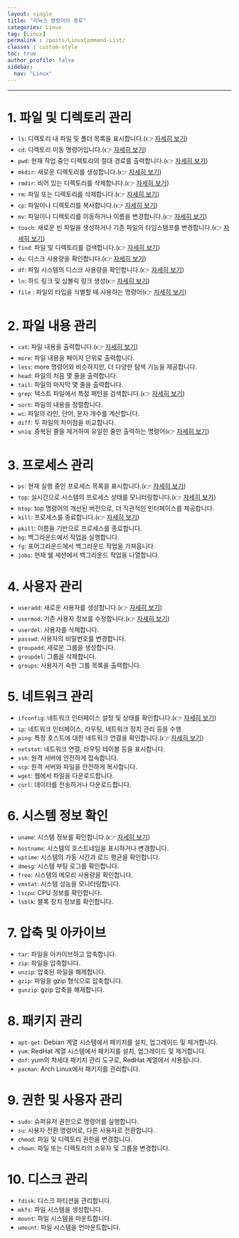 ```yaml
---
layout: single
title: "리눅스 명령어의 종류"
categories: Linux
tag: [Linux]
permalink : /posts/LinuxCommand-List/
classes : custom-style
toc: true
author_profile: false
sidebar:
  nav: "Linux"
---
```


<hr>

# 1. 파일 및 디렉토리 관리

- `ls`: 디렉토리 내 파일 및 폴더 목록을 표시합니다.(👉 [자세히 보기](https://ehdgur5123.github.io/posts/LinuxCommand-ls))
- `cd`: 디렉토리 이동 명령어입니다.(👉 [자세히 보기](https://ehdgur5123.github.io/posts/LinuxCommand-cd))
- `pwd`: 현재 작업 중인 디렉토리의 절대 경로를 출력합니다.(👉 [자세히 보기](https://ehdgur5123.github.io/posts/LinuxCommand-pwd))
- `mkdir`: 새로운 디렉토리를 생성합니다.(👉 [자세히 보기](https://ehdgur5123.github.io/posts/LinuxCommand-mkdir))
- `rmdir`: 비어 있는 디렉토리를 삭제합니다.(👉 [자세히 보기](https://ehdgur5123.github.io/posts/LinuxCommand-rmdir))
- `rm`: 파일 또는 디렉토리를 삭제합니다.(👉 [자세히 보기](https://ehdgur5123.github.io/posts/LinuxCommand-rm))
- `cp`: 파일이나 디렉토리를 복사합니다.(👉 [자세히 보기](https://ehdgur5123.github.io/posts/LinuxCommand-cp))
- `mv`: 파일이나 디렉토리를 이동하거나 이름을 변경합니다.(👉 [자세히 보기](https://ehdgur5123.github.io/posts/LinuxCommand-mv))
- `touch`: 새로운 빈 파일을 생성하거나 기존 파일의 타임스탬프를 변경합니다.(👉 [자세히 보기](https://ehdgur5123.github.io/posts/LinuxCommand-touch))
- `find`: 파일 및 디렉토리를 검색합니다.(👉 [자세히 보기](https://ehdgur5123.github.io/posts/LinuxCommand-find))
- `du`: 디스크 사용량을 확인합니다.(👉 [자세히 보기](https://ehdgur5123.github.io/posts/LinuxCommand-du))
- `df`: 파일 시스템의 디스크 사용량을 확인합니다.(👉 [자세히 보기](https://ehdgur5123.github.io/posts/LinuxCommand-df))
- `ln`: 하드 링크 및 심볼릭 링크 생성(👉 [자세히 보기](https://ehdgur5123.github.io/posts/LinuxCommand-ln))
- `file` : 파일의 타입을 식별할 때 사용하는 명령어(👉 [자세히 보기](https://ehdgur5123.github.io/posts/LinuxCommand-file))

# 2. 파일 내용 관리

- `cat`: 파일 내용을 출력합니다.(👉 [자세히 보기](https://ehdgur5123.github.io/posts/LinuxCommand-cat))
- `more`: 파일 내용을 페이지 단위로 출력합니다.
- `less`: more 명령어와 비슷하지만, 더 다양한 탐색 기능을 제공합니다.
- `head`: 파일의 처음 몇 줄을 출력합니다.
- `tail`: 파일의 마지막 몇 줄을 출력합니다.
- `grep`: 텍스트 파일에서 특정 패턴을 검색합니다.(👉 [자세히 보기](https://ehdgur5123.github.io/posts/LinuxCommand-grep))
- `sort`: 파일의 내용을 정렬합니다.
- `wc`: 파일의 라인, 단어, 문자 개수를 계산합니다.
- `diff`: 두 파일의 차이점을 비교합니다.
- `uniq`: 중복된 줄을 제거하여 유일한 줄만 출력하는 명령어(👉 [자세히 보기](https://ehdgur5123.github.io/posts/LinuxCommand-uniq))

# 3. 프로세스 관리

- `ps`: 현재 실행 중인 프로세스 목록을 표시합니다.(👉 [자세히 보기](https://ehdgur5123.github.io/posts/LinuxCommand-ps))
- `top`: 실시간으로 시스템의 프로세스 상태를 모니터링합니다.(👉 [자세히 보기](https://ehdgur5123.github.io/posts/LinuxCommand-top))
- `htop`: top 명령어의 개선된 버전으로, 더 직관적인 인터페이스를 제공합니다.
- `kill`: 프로세스를 종료합니다.(👉 [자세히 보기](https://ehdgur5123.github.io/posts/LinuxCommand-kill))
- `pkill`: 이름을 기반으로 프로세스를 종료합니다.
- `bg`: 백그라운드에서 작업을 실행합니다.
- `fg`: 포어그라운드에서 백그라운드 작업을 가져옵니다.
- `jobs`: 현재 쉘 세션에서 백그라운드 작업을 나열합니다.

# 4. 사용자 관리

- `useradd`: 새로운 사용자를 생성합니다.(👉 [자세히 보기](https://ehdgur5123.github.io/posts/LinuxCommand-useradd))
- `usermod`: 기존 사용자 정보를 수정합니다.(👉 [자세히 보기](https://ehdgur5123.github.io/posts/LinuxCommand-usermod))
- `userdel`: 사용자를 삭제합니다.
- `passwd`: 사용자의 비밀번호를 변경합니다.
- `groupadd`: 새로운 그룹을 생성합니다.
- `groupdel`: 그룹을 삭제합니다.
- `groups`: 사용자가 속한 그룹 목록을 출력합니다.

# 5. 네트워크 관리

- `ifconfig`: 네트워크 인터페이스 설정 및 상태를 확인합니다.(👉 [자세히 보기](https://ehdgur5123.github.io/posts/LinuxCommand-ifconfig))
- `ip`: 네트워크 인터페이스, 라우팅, 네트워크 장치 관리 등을 수행
- `ping`: 특정 호스트에 대한 네트워크 연결을 확인합니다.(👉 [자세히 보기](https://ehdgur5123.github.io/posts/LinuxCommand-ping))
- `netstat`: 네트워크 연결, 라우팅 테이블 등을 표시합니다.
- `ssh`: 원격 서버에 안전하게 접속합니다.
- `scp`: 원격 서버와 파일을 안전하게 복사합니다.
- `wget`: 웹에서 파일을 다운로드합니다.
- `curl`: 데이터를 전송하거나 다운로드합니다.

# 6. 시스템 정보 확인

- `uname`: 시스템 정보를 확인합니다.(👉 [자세히 보기](https://ehdgur5123.github.io/posts/LinuxCommand-uname))
- `hostname`: 시스템의 호스트네임을 표시하거나 변경합니다.
- `uptime`: 시스템의 가동 시간과 로드 평균을 확인합니다.
- `dmesg`: 시스템 부팅 로그를 확인합니다.
- `free`: 시스템의 메모리 사용량을 확인합니다.
- `vmstat`: 시스템 성능을 모니터링합니다.
- `lscpu`: CPU 정보를 확인합니다.
- `lsblk`: 블록 장치 정보를 확인합니다.

# 7. 압축 및 아카이브

- `tar`: 파일을 아카이브하고 압축합니다.
- `zip`: 파일을 압축합니다.
- `unzip`: 압축된 파일을 해제합니다.
- `gzip`: 파일을 gzip 형식으로 압축합니다.
- `gunzip`: gzip 압축을 해제합니다.

# 8. 패키지 관리

- `apt-get`: Debian 계열 시스템에서 패키지를 설치, 업그레이드 및 제거합니다.
- `yum`: RedHat 계열 시스템에서 패키지를 설치, 업그레이드 및 제거합니다.
- `dnf`: yum의 차세대 패키지 관리 도구로, RedHat 계열에서 사용됩니다.
- `pacman`: Arch Linux에서 패키지를 관리합니다.

# 9. 권한 및 사용자 관리
- `sudo`: 슈퍼유저 권한으로 명령어를 실행합니다.
- `su`: 사용자 전환 명령어로, 다른 사용자로 전환합니다.
- `chmod`: 파일 및 디렉토리 권한을 변경합니다.
- `chown`: 파일 또는 디렉토리의 소유자 및 그룹을 변경합니다.

# 10. 디스크 관리
- `fdisk`: 디스크 파티션을 관리합니다.
- `mkfs`: 파일 시스템을 생성합니다.
- `mount`: 파일 시스템을 마운트합니다.
- `umount`: 파일 시스템을 언마운트합니다.